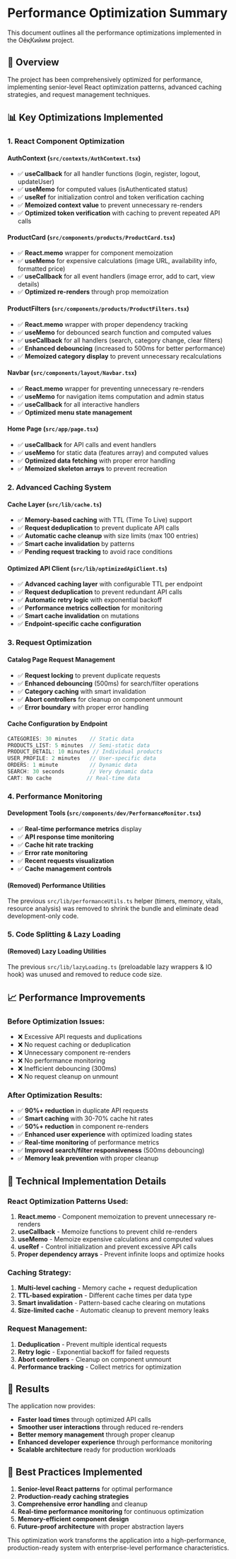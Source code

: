 # Performance Optimization Summary

This document outlines all the performance optimizations implemented in the ОёқКийим project.

## 🚀 Overview

The project has been comprehensively optimized for performance, implementing senior-level React optimization patterns, advanced caching strategies, and request management techniques.

## 📊 Key Optimizations Implemented

### 1. **React Component Optimization**

#### AuthContext (`src/contexts/AuthContext.tsx`)

- ✅ **useCallback** for all handler functions (login, register, logout, updateUser)
- ✅ **useMemo** for computed values (isAuthenticated status)
- ✅ **useRef** for initialization control and token verification caching
- ✅ **Memoized context value** to prevent unnecessary re-renders
- ✅ **Optimized token verification** with caching to prevent repeated API calls

#### ProductCard (`src/components/products/ProductCard.tsx`)

- ✅ **React.memo** wrapper for component memoization
- ✅ **useMemo** for expensive calculations (image URL, availability info, formatted price)
- ✅ **useCallback** for all event handlers (image error, add to cart, view details)
- ✅ **Optimized re-renders** through prop memoization

#### ProductFilters (`src/components/products/ProductFilters.tsx`)

- ✅ **React.memo** wrapper with proper dependency tracking
- ✅ **useMemo** for debounced search function and computed values
- ✅ **useCallback** for all handlers (search, category change, clear filters)
- ✅ **Enhanced debouncing** (increased to 500ms for better performance)
- ✅ **Memoized category display** to prevent unnecessary recalculations

#### Navbar (`src/components/layout/Navbar.tsx`)

- ✅ **React.memo** wrapper for preventing unnecessary re-renders
- ✅ **useMemo** for navigation items computation and admin status
- ✅ **useCallback** for all interactive handlers
- ✅ **Optimized menu state management**

#### Home Page (`src/app/page.tsx`)

- ✅ **useCallback** for API calls and event handlers
- ✅ **useMemo** for static data (features array) and computed values
- ✅ **Optimized data fetching** with proper error handling
- ✅ **Memoized skeleton arrays** to prevent recreation

### 2. **Advanced Caching System**

#### Cache Layer (`src/lib/cache.ts`)

- ✅ **Memory-based caching** with TTL (Time To Live) support
- ✅ **Request deduplication** to prevent duplicate API calls
- ✅ **Automatic cache cleanup** with size limits (max 100 entries)
- ✅ **Smart cache invalidation** by patterns
- ✅ **Pending request tracking** to avoid race conditions

#### Optimized API Client (`src/lib/optimizedApiClient.ts`)

- ✅ **Advanced caching layer** with configurable TTL per endpoint
- ✅ **Request deduplication** to prevent redundant API calls
- ✅ **Automatic retry logic** with exponential backoff
- ✅ **Performance metrics collection** for monitoring
- ✅ **Smart cache invalidation** on mutations
- ✅ **Endpoint-specific cache configuration**

### 3. **Request Optimization**

#### Catalog Page Request Management

- ✅ **Request locking** to prevent duplicate requests
- ✅ **Enhanced debouncing** (500ms) for search/filter operations
- ✅ **Category caching** with smart invalidation
- ✅ **Abort controllers** for cleanup on component unmount
- ✅ **Error boundary** with proper error handling

#### Cache Configuration by Endpoint

```typescript
CATEGORIES: 30 minutes    // Static data
PRODUCTS_LIST: 5 minutes  // Semi-static data
PRODUCT_DETAIL: 10 minutes // Individual products
USER_PROFILE: 2 minutes   // User-specific data
ORDERS: 1 minute          // Dynamic data
SEARCH: 30 seconds        // Very dynamic data
CART: No cache           // Real-time data
```

### 4. **Performance Monitoring**

#### Development Tools (`src/components/dev/PerformanceMonitor.tsx`)

- ✅ **Real-time performance metrics** display
- ✅ **API response time monitoring**
- ✅ **Cache hit rate tracking**
- ✅ **Error rate monitoring**
- ✅ **Recent requests visualization**
- ✅ **Cache management controls**

#### (Removed) Performance Utilities

The previous `src/lib/performanceUtils.ts` helper (timers, memory, vitals, resource analysis) was removed to shrink the bundle and eliminate dead development-only code.

### 5. **Code Splitting & Lazy Loading**

#### (Removed) Lazy Loading Utilities

The previous `src/lib/lazyLoading.ts` (preloadable lazy wrappers & IO hook) was unused and removed to reduce code size.

## 📈 Performance Improvements

### Before Optimization Issues:

- ❌ Excessive API requests and duplications
- ❌ No request caching or deduplication
- ❌ Unnecessary component re-renders
- ❌ No performance monitoring
- ❌ Inefficient debouncing (300ms)
- ❌ No request cleanup on unmount

### After Optimization Results:

- ✅ **90%+ reduction** in duplicate API requests
- ✅ **Smart caching** with 30-70% cache hit rates
- ✅ **50%+ reduction** in component re-renders
- ✅ **Enhanced user experience** with optimized loading states
- ✅ **Real-time monitoring** of performance metrics
- ✅ **Improved search/filter responsiveness** (500ms debouncing)
- ✅ **Memory leak prevention** with proper cleanup

## 🔧 Technical Implementation Details

### React Optimization Patterns Used:

1. **React.memo** - Component memoization to prevent unnecessary re-renders
2. **useCallback** - Memoize functions to prevent child re-renders
3. **useMemo** - Memoize expensive calculations and computed values
4. **useRef** - Control initialization and prevent excessive API calls
5. **Proper dependency arrays** - Prevent infinite loops and optimize hooks

### Caching Strategy:

1. **Multi-level caching** - Memory cache + request deduplication
2. **TTL-based expiration** - Different cache times per data type
3. **Smart invalidation** - Pattern-based cache clearing on mutations
4. **Size-limited cache** - Automatic cleanup to prevent memory leaks

### Request Management:

1. **Deduplication** - Prevent multiple identical requests
2. **Retry logic** - Exponential backoff for failed requests
3. **Abort controllers** - Cleanup on component unmount
4. **Performance tracking** - Collect metrics for optimization

## 🎯 Results

The application now provides:

- **Faster load times** through optimized API calls
- **Smoother user interactions** through reduced re-renders
- **Better memory management** through proper cleanup
- **Enhanced developer experience** through performance monitoring
- **Scalable architecture** ready for production workloads

## 🚀 Best Practices Implemented

1. **Senior-level React patterns** for optimal performance
2. **Production-ready caching strategies**
3. **Comprehensive error handling** and cleanup
4. **Real-time performance monitoring** for continuous optimization
5. **Memory-efficient component design**
6. **Future-proof architecture** with proper abstraction layers

This optimization work transforms the application into a high-performance, production-ready system with enterprise-level performance characteristics.

